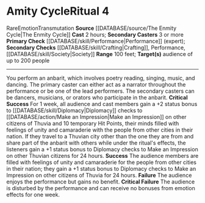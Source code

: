﻿---
area: null
cost: null
duration: null
element: null
heighten: null
heighten_level: '4'
id: '101'
level: '4'
name: Amity Cycle
primary_check: '[[DATABASE/skill/Performance|Performance]] (expert)'
range: 100 feet
rarity: Rare
requirement: null
rus_type_level: null
school: Transmutation
secondary_casters: 3 or more
secondary_check: '[[DATABASE/skill/Crafting|Crafting]] , Performance, [[DATABASE/skill/Society|Society]]'
source: '[[DATABASE/source/The Enmity Cycle|The Enmity Cycle]]'
target: audience of up to 200 people
trait:
- '[[DATABASE/trait/Emotion|Emotion]]'
- '[[DATABASE/trait/Rare|Rare]]'
- '[[DATABASE/trait/Transmutation|Transmutation]]'
type: Ritual

---
# Amity Cycle<span class="item-type">Ritual 4</span>

<span class="trait-rare item-trait">Rare</span><span class="item-trait">Emotion</span><span class="item-trait">Transmutation</span>
**Source** [[DATABASE/source/The Enmity Cycle|The Enmity Cycle]]
**Cast** 2 hours; **Secondary Casters** 3 or more
**Primary Check** [[DATABASE/skill/Performance|Performance]] (expert); **Secondary Checks** [[DATABASE/skill/Crafting|Crafting]], Performance, [[DATABASE/skill/Society|Society]]
**Range** 100 feet; **Target(s)** audience of up to 200 people

---
You perform an anbarit, which involves poetry reading, singing, music, and dancing. The primary caster can either act as a narrator throughout the performance or be one of the lead performers. The secondary casters can be dancers, musicians, or orators who participate in the anbarit.
**Critical Success** For 1 week, all audience and cast members gain a +2 status bonus to [[DATABASE/skill/Diplomacy|Diplomacy]] checks to [[DATABASE/action/Make an Impression|Make an Impression]] on other citizens of Thuvia and 10 temporary Hit Points, their minds filled with feelings of unity and camaraderie with the people from other cities in their nation. If they travel to a Thuvian city other than the one they are from and share part of the anbarit with others while under the ritual's effects, the listeners gain a +1 status bonus to Diplomacy checks to Make an Impression on other Thuvian citizens for 24 hours.
**Success** The audience members are filled with feelings of unity and camaraderie for the people from other cities in their nation; they gain a +1 status bonus to Diplomacy checks to Make an Impression on other citizens of Thuvia for 24 hours.
**Failure** The audience enjoys the performance but gains no benefit.
**Critical Failure** The audience is disturbed by the performance and can receive no bonuses from emotion effects for one week.